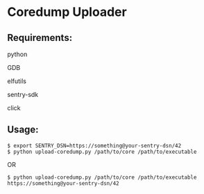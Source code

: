 Coredump Uploader
=========

Requirements:
-------

python

GDB

elfutils

sentry-sdk

click


Usage:
--------

````
$ export SENTRY_DSN=https://something@your-sentry-dsn/42
$ python upload-coredump.py /path/to/core /path/to/executable
````

OR

````
$ python upload-coredump.py /path/to/core /path/to/executable https://something@your-sentry-dsn/42
````